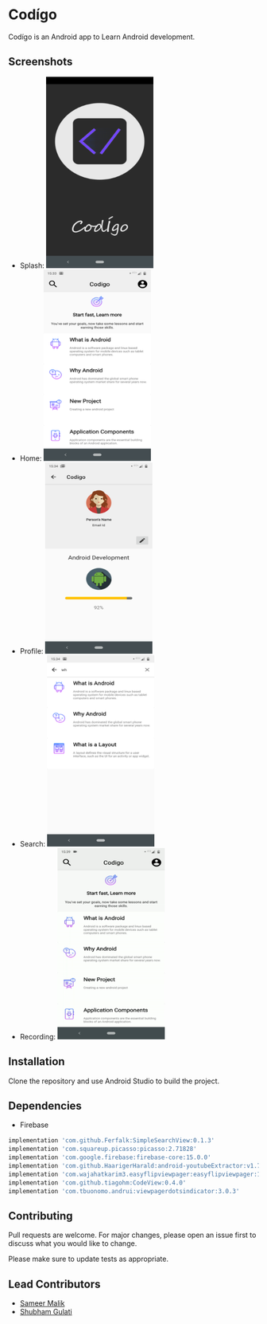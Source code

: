 # Codígo

Codígo is an Android app to Learn Android development.

## Screenshots

* Splash:
  <img src="https://github.com/vgveerain/Codigo/blob/master/Splash.png" alt="Splash" width="216" height="384">
* Home:
  <img src="https://github.com/vgveerain/Codigo/blob/master/Home.png" alt="Home" width="216" height="384">
* Profile: 
  <img src="https://github.com/vgveerain/Codigo/blob/master/Profile.png" alt="Profile" width="216" height="384">
* Search:
  <img src="https://github.com/vgveerain/Codigo/blob/master/Search.png" alt="Search" width="216" height="384">
* Recording:
  <img src="https://github.com/vgveerain/Codigo/blob/master/Record.gif" alt="Recording" width="216" height="384">

## Installation

Clone the repository and use Android Studio to build the project.

## Dependencies
* Firebase

```python
implementation 'com.github.Ferfalk:SimpleSearchView:0.1.3'
implementation 'com.squareup.picasso:picasso:2.71828'
implementation 'com.google.firebase:firebase-core:15.0.0'
implementation 'com.github.HaarigerHarald:android-youtubeExtractor:v1.7.0'
implementation 'com.wajahatkarim3.easyflipviewpager:easyflipviewpager:1.0.0'
implementation 'com.github.tiagohm:CodeView:0.4.0'
implementation 'com.tbuonomo.andrui:viewpagerdotsindicator:3.0.3'
```

## Contributing
Pull requests are welcome. For major changes, please open an issue first to discuss what you would like to change.

Please make sure to update tests as appropriate.

## Lead Contributors
* [Sameer Malik](https://github.com/sameermalik20aug)
* [Shubham Gulati](https://github.com/shubhamgulati11)
